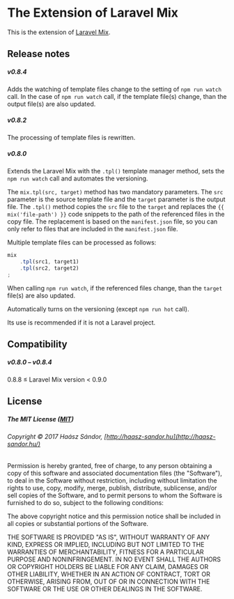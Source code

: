# The Extension of Laravel Mix

This is the extension of [Laravel Mix](https://github.com/JeffreyWay/laravel-mix).

## Release notes

##### v0.8.4

Adds the watching of template files change to the setting of `npm run watch` call.
In the case of `npm run watch` call, if the template file(s) change, than the output file(s) are also updated.

##### v0.8.2

The processing of template files is rewritten.

##### v0.8.0

Extends the Laravel Mix with the `.tpl()` template manager method, sets the `npm run watch` call and automates the versioning.

The `mix.tpl(src, target)` method has two mandatory parameters.
The `src` parameter is the source template file and the `target` parameter is the output file.
The `.tpl()` method copies the `src` file to the `target` and replaces the `{{ mix('file-path') }}` code snippets to the path of the referenced files in the copy file.
The replacement is based on the `manifest.json` file, so you can only refer to files that are included in the `manifest.json` file.

Multiple template files can be processed as follows:

```js
mix
	.tpl(src1, target1)
	.tpl(src2, target2)
;
```

When calling `npm run watch`, if the referenced files change, than the `target` file(s) are also updated.

Automatically turns on the versioning (except `npm run hot` call).

Its use is recommended if it is not a Laravel project.

## Compatibility

##### v0.8.0 – v0.8.4

0.8.8 &le; Laravel Mix version &lt; 0.9.0

## License

##### The MIT License ([MIT](https://opensource.org/licenses/MIT))

###### Copyright © 2017 Haász Sándor, [http://haasz-sandor.hu](http://haasz-sandor.hu/)

Permission is hereby granted, free of charge, to any person obtaining a copy of this software and associated documentation files (the "Software"), to deal in the Software without restriction, including without limitation the rights to use, copy, modify, merge, publish, distribute, sublicense, and/or sell copies of the Software, and to permit persons to whom the Software is furnished to do so, subject to the following conditions:

The above copyright notice and this permission notice shall be included in all copies or substantial portions of the Software.

THE SOFTWARE IS PROVIDED "AS IS", WITHOUT WARRANTY OF ANY KIND, EXPRESS OR IMPLIED, INCLUDING BUT NOT LIMITED TO THE WARRANTIES OF MERCHANTABILITY, FITNESS FOR A PARTICULAR PURPOSE AND NONINFRINGEMENT. IN NO EVENT SHALL THE AUTHORS OR COPYRIGHT HOLDERS BE LIABLE FOR ANY CLAIM, DAMAGES OR OTHER LIABILITY, WHETHER IN AN ACTION OF CONTRACT, TORT OR OTHERWISE, ARISING FROM, OUT OF OR IN CONNECTION WITH THE SOFTWARE OR THE USE OR OTHER DEALINGS IN THE SOFTWARE.
